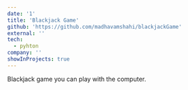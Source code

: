 ```yaml
---
date: '1'
title: 'Blackjack Game'
github: 'https://github.com/madhavamshahi/blackjackGame'
external: ''
tech:
  - pyhton
company: ''
showInProjects: true
---
```

Blackjack game you can play with the computer.
